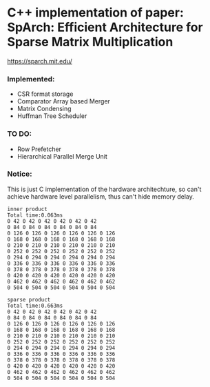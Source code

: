 # C++ implementation of paper: SpArch: Efficient Architecture for Sparse Matrix Multiplication
https://sparch.mit.edu/
### Implemented:

* CSR format storage
* Comparator Array based Merger
* Matrix Condensing
* Huffman Tree Scheduler

### TO DO:
*  Row Prefetcher
*  Hierarchical Parallel Merge Unit

### Notice:
This is just C implementation of the hardware architechture, so can't achieve hardware level parallelism, thus can't hide memory delay.

```
inner product
Total time:0.063ms
0 42 0 42 0 42 0 42 0 42 0 42 
0 84 0 84 0 84 0 84 0 84 0 84 
0 126 0 126 0 126 0 126 0 126 0 126 
0 168 0 168 0 168 0 168 0 168 0 168 
0 210 0 210 0 210 0 210 0 210 0 210 
0 252 0 252 0 252 0 252 0 252 0 252 
0 294 0 294 0 294 0 294 0 294 0 294 
0 336 0 336 0 336 0 336 0 336 0 336 
0 378 0 378 0 378 0 378 0 378 0 378 
0 420 0 420 0 420 0 420 0 420 0 420 
0 462 0 462 0 462 0 462 0 462 0 462 
0 504 0 504 0 504 0 504 0 504 0 504 

sparse product
Total time:0.663ms
0 42 0 42 0 42 0 42 0 42 0 42 
0 84 0 84 0 84 0 84 0 84 0 84 
0 126 0 126 0 126 0 126 0 126 0 126 
0 168 0 168 0 168 0 168 0 168 0 168 
0 210 0 210 0 210 0 210 0 210 0 210 
0 252 0 252 0 252 0 252 0 252 0 252 
0 294 0 294 0 294 0 294 0 294 0 294 
0 336 0 336 0 336 0 336 0 336 0 336 
0 378 0 378 0 378 0 378 0 378 0 378 
0 420 0 420 0 420 0 420 0 420 0 420 
0 462 0 462 0 462 0 462 0 462 0 462 
0 504 0 504 0 504 0 504 0 504 0 504 
```
